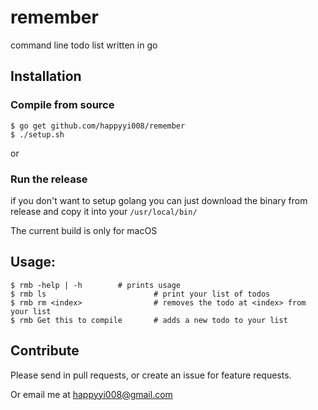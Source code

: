 # remember
command line todo list written in go

## Installation
### Compile from source
```
$ go get github.com/happyyi008/remember
$ ./setup.sh
```

or

### Run the release

if you don't want to setup golang you can just download the binary from release and copy it into your `/usr/local/bin/`

The current build is only for macOS

## Usage:
```
$ rmb -help | -h		# prints usage
$ rmb ls                        # print your list of todos
$ rmb rm <index>                # removes the todo at <index> from your list
$ rmb Get this to compile       # adds a new todo to your list
```
## Contribute
Please send in pull requests, or create an issue for feature requests.

Or email me at happyyi008@gmail.com
